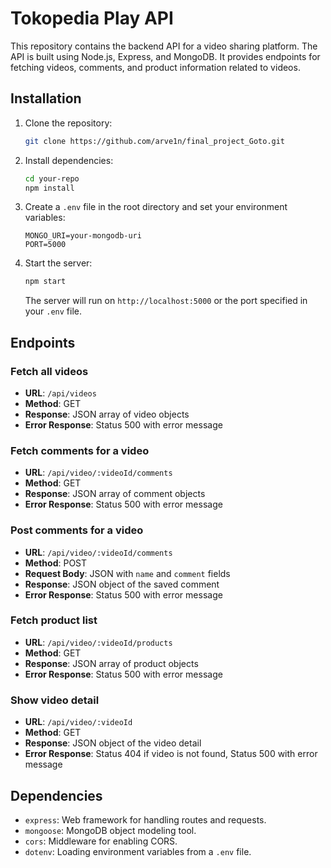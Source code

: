 # Tokopedia Play API

This repository contains the backend API for a video sharing platform. The API is built using Node.js, Express, and MongoDB. It provides endpoints for fetching videos, comments, and product information related to videos.

## Installation

1. Clone the repository:

    ```bash
    git clone https://github.com/arve1n/final_project_Goto.git
    ```

2. Install dependencies:

    ```bash
    cd your-repo
    npm install
    ```

3. Create a `.env` file in the root directory and set your environment variables:

    ```env
    MONGO_URI=your-mongodb-uri
    PORT=5000
    ```

4. Start the server:

    ```bash
    npm start
    ```

    The server will run on `http://localhost:5000` or the port specified in your `.env` file.

## Endpoints

### Fetch all videos

- **URL**: `/api/videos`
- **Method**: GET
- **Response**: JSON array of video objects
- **Error Response**: Status 500 with error message

### Fetch comments for a video

- **URL**: `/api/video/:videoId/comments`
- **Method**: GET
- **Response**: JSON array of comment objects
- **Error Response**: Status 500 with error message

### Post comments for a video

- **URL**: `/api/video/:videoId/comments`
- **Method**: POST
- **Request Body**: JSON with `name` and `comment` fields
- **Response**: JSON object of the saved comment
- **Error Response**: Status 500 with error message

### Fetch product list

- **URL**: `/api/video/:videoId/products`
- **Method**: GET
- **Response**: JSON array of product objects
- **Error Response**: Status 500 with error message

### Show video detail

- **URL**: `/api/video/:videoId`
- **Method**: GET
- **Response**: JSON object of the video detail
- **Error Response**: Status 404 if video is not found, Status 500 with error message

## Dependencies

- `express`: Web framework for handling routes and requests.
- `mongoose`: MongoDB object modeling tool.
- `cors`: Middleware for enabling CORS.
- `dotenv`: Loading environment variables from a `.env` file.

